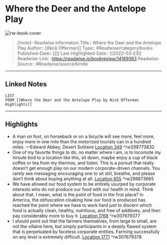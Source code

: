 # Where the Deer and the Antelope Play

![rw-book-cover](https://m.media-amazon.com/images/I/A1wSr2gYkuS._SY160.jpg)
<br>
>[!note]- Readwise Information
>Title:: Where the Deer and the Antelope Play
>Author:: [[Nick Offerman]]
>Type:: #Readwise/category/books
>Published-Date:: [[]]
>Last-Highlighted-Date:: [[2022-03-23]]
>Readwise-Link:: https://readwise.io/bookreview/14169363
>Readwise-Source:: #Readwise/source/kindle
--- 

## Linked Notes
```dataview
LIST
FROM [[Where the Deer and the Antelope Play by Nick Offerman Highlights]]
```

---

## Highlights
- A man on foot, on horseback or on a bicycle will see more, feel more, enjoy more in one mile than the motorized tourists can in a hundred miles. —Edward Abbey, Desert Solitaire [Location 349](https://readwise.io/open/298773832) ^rw298773832
- One of my favorite things to do, no matter where I am, is to locomote my hirsute bod to a location like this, sit down, maybe enjoy a cup of black coffee or tea from my thermos, and listen. This is a pursuit that really doesn’t get enough play on our modern corporate-driven channels. You rarely see messaging encouraging one to sit still, breathe, and please don’t think about buying anything at all. [Location 655](https://readwise.io/open/298873665) ^rw298873665
- We have allowed our food system to be entirely usurped by corporate interests who do not produce our food with our health in mind. Think about that. I mean, what is the point of food in the first place? In America, the obfuscation cloaking how our food is produced has reached the point where we have to work hard just to discern which food is actually clean, healthy, nutritious, and free of additives, and then pay considerably more to buy it. [Location 1768](https://readwise.io/open/307679377) ^rw307679377
- I should point out that the farmers themselves, from large to small, are not the villains here, but simply participants in a deeply flawed system that is perpetuated by faceless corporate entities. Farming successfully on any level is extremely difficult. [Location 1771](https://readwise.io/open/307679378) ^rw307679378
